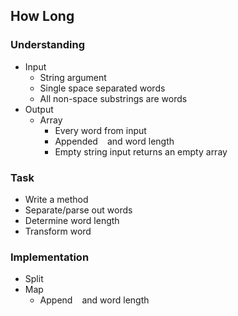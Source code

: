 ## How Long

### Understanding
- Input
  + String argument
  + Single space separated words
  + All non-space substrings are words
- Output
  + Array
    * Every word from input
    * Appended ` ` and word length
    * Empty string input returns an empty array

### Task
- Write a method
- Separate/parse out words
- Determine word length
- Transform word

### Implementation
- Split
- Map
  + Append ` ` and word length
